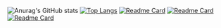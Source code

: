 ![Anurag's GitHub stats](https://github-readme-stats.vercel.app/api?username=DeKabilan&show_icons=true)
[![Top Langs](https://github-readme-stats.vercel.app/api/top-langs/?username=DeKabilan&layout=compact)](https://github.com/DeKabilan/github-readme-stats)
[![Readme Card](https://github-readme-stats.vercel.app/api/pin/?username=DeKabilan&repo=Youtube_Downloader)](https://github.com/DeKabilan/Youtube_Downloader)
[![Readme Card](https://github-readme-stats.vercel.app/api/pin/?username=DeKabilan&repo=github-readme-stats)](https://github.com/DeKabilan/Youtube_Downloader)
[![Readme Card](https://github-readme-stats.vercel.app/api/pin/?username=anuraghazra&repo=github-readme-stats)](https://github.com/anuraghazra/github-readme-stats)
